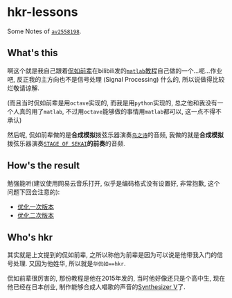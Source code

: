 # hkr-lessons

Some Notes of [`av2558198`](https://www.bilibili.com/video/av2558198/).

## What's this

啊这个就是我自己跟着[侃如前辈](https://github.com/sleepwalking/)在bilibili发的[`matlab`教程](https://space.bilibili.com/510196/search/video/?keyword=matlab)自己做的一个...呃...作业吧,
反正我的主方向也不是信号处理 (Signal Processing) 什么的, 所以说做得比较烂敬请谅解.

(而且当时侃如前辈是用`octave`实现的, 而我是用`python`实现的, 总之他和我没有一个人真的用了`matlab`, 不过用`octave`能够做的事情用`matlab`都可以, 这一点不得不承认)

然后呢, 侃如前辈做的是**合成模拟**拨弦乐器演奏[`鸟之诗`](https://zh.moegirl.org.cn/鸟之诗)的音频, 我做的就是**合成模拟**拨弦乐器演奏[`STAGE OF SEKAI`](https://zh.moegirl.org.cn/STAGE_OF_SEKAI)**的前奏**的音频.

## How's the result

勉强能听(建议使用网易云音乐打开, 似乎是编码格式没有设置好, 非常抱歉, 这个问题下回会注意的):

* [优化一次版本](STAGE_OF_SEKAI-opt.wav)
* [优化二次版本](STAGE_OF_SEKAI.wav)

## Who's hkr

其实就是上文提到的侃如前辈, 之所以称他为前辈是因为可以说是他带我入门的信号处理.
又因为他姓华, 所以就是`华侃如==hkr`.

侃如前辈很厉害的, 那份教程是他在2015年发的, 当时他好像还只是个高中生, 现在他已经在日本创业, 制作能够合成人唱歌的声音的[Synthesizer V](https://dreamtonics.com/synthesizerv/)了.
